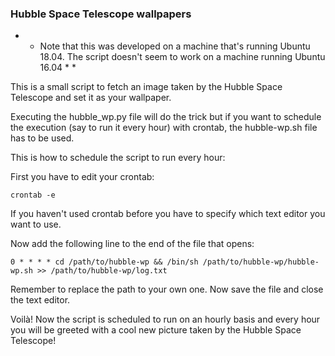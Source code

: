 ### Hubble Space Telescope wallpapers

* * Note that this was developed on a machine that's running Ubuntu 18.04. The script doesn't seem to work on a machine running Ubuntu 16.04 * *

This is a small script to fetch an image taken by the Hubble Space Telescope and set it as your wallpaper.

Executing the hubble_wp.py file will do the trick but if you want to schedule the execution (say to run it every hour) with crontab, the hubble-wp.sh file has to be used.

This is how to schedule the script to run every hour:

First you have to edit your crontab:
```
crontab -e
```
If you haven't used crontab before you have to specify which text editor you want to use.

Now add the following line to the end of the file that opens:
```
0 * * * * cd /path/to/hubble-wp && /bin/sh /path/to/hubble-wp/hubble-wp.sh >> /path/to/hubble-wp/log.txt
```

Remember to replace the path to your own one. Now save the file and close the text editor.

Voilà! Now the script is scheduled to run on an hourly basis and every hour you will be greeted with a cool new picture taken by the Hubble Space Telescope!
